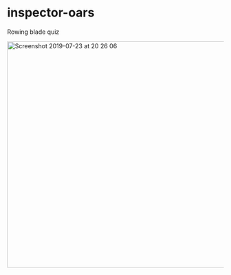 # inspector-oars
Rowing blade quiz

<img width="525" alt="Screenshot 2019-07-23 at 20 26 06" src="https://user-images.githubusercontent.com/981531/61741154-2a660f80-ad88-11e9-9feb-6f3eb4241773.png">

